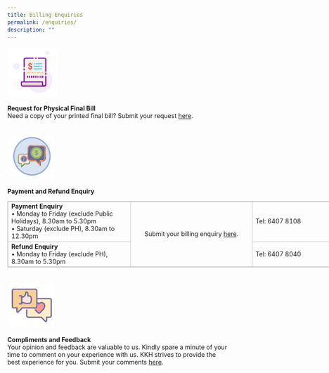 ```yaml
---
title: Billing Enquiries
permalink: /enquiries/
description: ""
---
```

<img src="images/billing-enquiries1.png" style="max-width: 22%; margin: 2px;">


**Request for Physical Final Bill**<br>
Need a copy of your printed final bill? Submit your request [here](https://for.sg/shsbill).

<br>
 <img src="images/paymentenquiry1.png" style="max-width: 20%; margin: 5px;">
 
**Payment and Refund Enquiry**

<table align="center" style="border: 1px solid rgb(198, 198, 198); width: 835.231px;"><tbody>
	<tr>
		<td style="border: 1px solid rgb(198, 198, 198); width: 281px;">
			​<b>Payment Enquiry</b><br>
			• Monday to Friday (exclude Public Holidays), 8.30am to 5.30pm<br>
			• Saturday (exclude PH), 8.30am to 12.30pm<br>
		</td>
		<td rowspan="2" style="border: 1px solid rgb(198, 198, 198); width: 281px; text-align: center;">Submit your billing enquiry <a href="https://for.sg/askshs">here</a>.
		</td>
		<td style="border: 1px solid rgb(198, 198, 198); width: 281px;">
			​Tel: 6407 8108</td>
	</tr>
	<tr>
		<td style="border: 1px solid rgb(198, 198, 198);">
			​<b>Refund Enquiry</b>
			<br>
			• Monday to Friday (exclude PH), 8.30am to 5.30pm
		</td>
		<td style="border: 1px solid rgb(198, 198, 198);">
			Tel: 6407 8040
		</td></tr></tbody></table>

<br>
	  <img src="images/compliment3.png" style="-webkit-tap-highlight-; vertical-align: middle; max-width: 20%; margin: 5px;">

**Compliments and Feedback**
<br>Your opinion and feedback are valuable to us. Kindly spare a minute of your time to comment on your experience with us. KKH strives to provide the best experience for you. Submit your comments [here](https://form.gov.sg/5ee64839c874b200134f59d2).